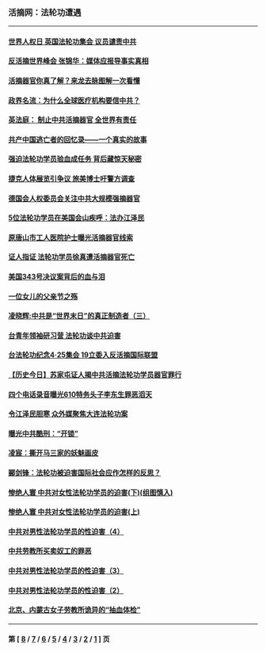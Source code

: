### 活摘网：法轮功遭遇
---
#### [世界人权日 英国法轮功集会 议员谴责中共](../../pages/nf5881/n13431763.md?03170430) 
#### [反活摘世界峰会 张锦华：媒体应报导事实真相](../../pages/nf5881/n13278502.md?03170430) 
#### [活摘器官你真了解？来龙去脉图解一次看懂](../../pages/nf5881/n13013820.md?03170430) 
#### [政界名流：为什么全球医疗机构要信中共？](../../pages/nf5881/n11945479.md?03170430) 
#### [英法庭： 制止中共活摘器官 全世界有责任](../../pages/nf5881/n11330691.md?03170430) 
#### [共产中国逃亡者的回忆录——一个真实的故事](../../pages/nf5881/n10918649.md?03170430) 
#### [强迫法轮功学员验血成任务 背后藏惊天秘密](../../pages/nf5881/n4252384.md?03170430) 
#### [捷克人体展览引争议 旅美博士吁警方调查](../../pages/nf5881/n9429187.md?03170430) 
#### [德国会人权委员会关注中共大规模强摘器官](../../pages/nf5881/n8418950.md?03170430) 
#### [5位法轮功学员在美国会山疾呼：法办江泽民](../../pages/nf5881/n8101519.md?03170430) 
#### [原唐山市工人医院护士曝光活摘器官线索](../../pages/nf5881/n8076384.md?03170430) 
#### [证人指证 法轮功学员徐真遭活摘器官死亡](../../pages/nf5881/n8042467.md?03170430) 
#### [美国343号决议案背后的血与泪](../../pages/nf5881/n8020684.md?03170430) 
#### [一位女儿的父亲节之殇](../../pages/nf5881/n8014122.md?03170430) 
#### [凌晓辉:中共是“世界末日”的真正制造者（三）](../../pages/nf5881/n4210333.md?03170430) 
#### [台青年领袖研习营 法轮功谈中共迫害](../../pages/nf5881/n4141857.md?03170430) 
#### [台法轮功纪念4‧25集会 19立委入反活摘国际联盟](../../pages/nf5881/n4141821.md?03170430) 
#### [【历史今日】苏家屯证人揭中共活摘法轮功学员器官罪行](../../pages/nf5881/n4135912.md?03170430) 
#### [四个电话录音曝光610特务头子李东生罪恶滔天](../../pages/nf5881/n4040060.md?03170430) 
#### [令江泽民胆寒 众外媒聚焦大连法轮功案](../../pages/nf5881/n3932671.md?03170430) 
#### [曝光中共酷刑：“开锁”](../../pages/nf5881/n3889373.md?03170430) 
#### [凌宸：撕开马三家的妖魅画皮](../../pages/nf5881/n3849369.md?03170430) 
#### [郦剑锋：法轮功被迫害国际社会应作怎样的反思？](../../pages/nf5881/n3824560.md?03170430) 
#### [惨绝人寰 中共对女性法轮功学员的迫害(下)(组图慎入)](../../pages/nf5881/n3816285.md?03170430) 
#### [惨绝人寰 中共对女性法轮功学员的迫害(上)](../../pages/nf5881/n3815374.md?03170430) 
#### [中共对男性法轮功学员的性迫害（4）](../../pages/nf5881/n3769144.md?03170430) 
#### [中共劳教所买卖奴工的罪恶](../../pages/nf5881/n3769378.md?03170430) 
#### [中共对男性法轮功学员的性迫害（3）](../../pages/nf5881/n3768231.md?03170430) 
#### [中共对男性法轮功学员的性迫害（2）](../../pages/nf5881/n3767211.md?03170430) 
#### [北京、内蒙古女子劳教所诡异的“抽血体检”](../../pages/nf5881/n3753158.md?03170430) 

---
#### 第 [ [8](./8.md?03170430) / [7](./7.md?03170430) / [6](./6.md?03170430) / [5](./5.md?03170430) / [4](./4.md?03170430) / [3](./3.md?03170430) / [2](./2.md?03170430) / [1](./1.md?03170430) ] 页
